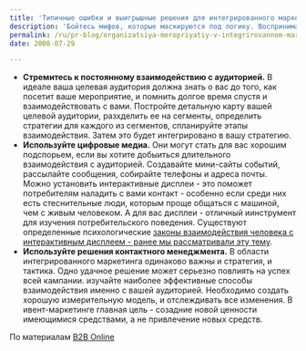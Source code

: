 ```yaml
---
title: 'Типичные ошибки и выигрышные решения для интегрированного маркетинга'
description: 'Бойтесь мифов, которые маскируются под логику. Воспринимайте каждое событие как уникальное. Если проекты похожи внешне, это не значит что они должны быть похожи внутренне. Различия в аудитории, месте, времени проведения - все это может полностью переворачивать логику планирования. Научитесь понимать поведение потребителей - елси ваши аналитики говорят, что на какую-то выставку никто не придет, но вы видите что последние 5 лет она собирает огромные толпы народы - значит правы не аналитики, а аудитория. Есть <strong>две основные ловушки в организации мероприятий</strong>. Это ловушка для вашей карьеры, для вашего бизнеса и черная дыра, в которую со свистом улетит ваш бюджет. <strong>Первая</strong> черная дыра - "делаем потому что всегда делали". Это совершенно неправильная позиция, и она не имеет ничего общего с последовательностью. Суть последовательности - в изменчивости при сохранении курса, в превращшении семечка в росток, ростка - в дерево. <strong>Вторая</strong> ловушка - "делаем, потому что как мы будем выглядеть если не сделаем?". Конечно, очень важно посещать крупные мероприятия в вашей отрасли, важно соблюдать комильфо - но не для того, чтобы его соблюсти. К тому же, рассчитывая восприятие партнеров и конкурентов компании обычно ориентируются на чутье топ-менеджмента, а в этой области интуиция обычно дает сбой.'
permalink: /ru/pr-blog/organizatsiya-meropriyatiy-v-integrirovannom-marketinge
date: 2008-07-29

---
```


<ul>
<li><strong>Стремитесь к постоянному взаимодействию с аудиторией.</strong> В идеале ваша целевая аудитория должна знать о вас до того, как посетит ваше мероприятие, и помнить долгое время спустя и взаимодействовать с вами. Постройте детальную карту вашей целевой аудитории, разхделить ее на сегменты, определить стратегии для каждого из сегментов, спланируйте этапы взаимодействия. Затем это будет интегрировано в вашу стратегию.</li>
<li><strong>Используйте цифровые медиа.</strong> Они могут стать для вас хорошим подспорьем, если вы хотите добыиться длительного взаимодействия с аудиторией. Создавайте мини-сайты событий, рассылайте сообщения, собирайте телефоны и адреса почты. Можно установить интерактивные дисплеи - это поможет потребителям наладить с вами контакт - особенно если среди них есть стеснительные люди, которым проще общаться с машиной, чем с живым человеком. А для вас дисплеи - отличный иинструмент для изучения потребительского поведения. Существуют определенные психологические <a href="/ru/pr-blog/Interactive-Display-Perception">законы взаимодействия человека с интерактивным дисплеем - ранее мы рассматривали эту тему</a>.  </li>
<li><strong>Используйте решения контактного менеджмента.</strong> В области интегрированного маркетинга одинаково важны и стратегия, и тактика. Одно удачное решение может серьезно повлиять на успех всей кампании. изучайте наиболее эффективные способы взаимодействия именно с вашей аудиторией. Необходимо создать хорошую измерительную модель, и отслеждивать все изменения. В ивент-маркетинге главная цель - созадние новой ценности имеющимися средствами, а не привлечение новых средств. </li>
</ul>

 По материалам <a href="http://www.btobonline.com/apps/pbcs.dll/article?AID=/20080714/FREE/207790619/1151/ISSUENEWS"> B2B Online</a>

